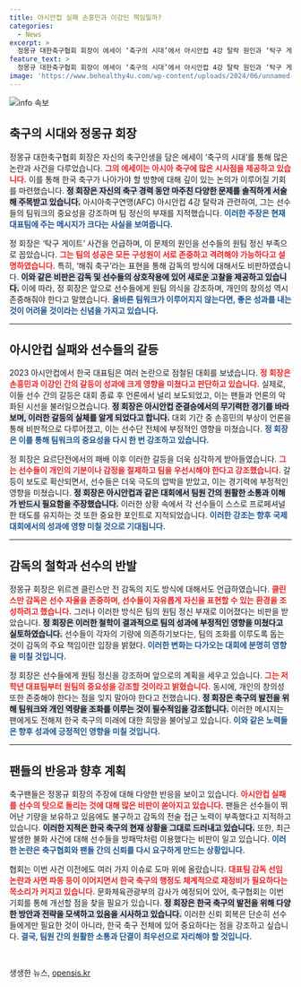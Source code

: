 ```yaml
---
title: 아시안컵 실패 손흥민과 이강인 책임일까?
categories:
  - News
excerpt: >
  정몽규 대한축구협회 회장이 에세이 ‘축구의 시대’에서 아시안컵 4강 탈락 원인과 ‘탁구 게이트’를 언급하며 논란의 중심에 섰다. 그는 선수들의 ‘원팀’ 정신 부재를 지적하고, 클린스만 감독에 대한 방어적 입장을 밝혔다. 팬들의 반발 속에서 과연 향후 축구계는 어떤 변화를 맞이할까?
feature_text: >
  정몽규 대한축구협회 회장이 에세이 ‘축구의 시대’에서 아시안컵 4강 탈락 원인과 ‘탁구 게이트’를 언급하며 논란의 중심에 섰다. 그는 선수들의 ‘원팀’ 정신 부재를 지적하고, 클린스만 감독에 대한 방어적 입장을 밝혔다. 팬들의 반발 속에서 과연 향후 축구계는 어떤 변화를 맞이할까?
image: 'https://www.behealthy4u.com/wp-content/uploads/2024/06/unnamed-file.png'
---
```


<p><img src="https://www.behealthy4u.com/wp-content/uploads/2024/06/unnamed-file.png" alt="info 속보" /></p>

<h2 data-ke-size="size26">축구의 시대와 정몽규 회장</h2>

<p data-ke-size="size16">정몽규 대한축구협회 회장은 자신의 축구인생을 담은 에세이 ‘축구의 시대’를 통해 많은 논란과 사건을 다루었습니다. <b><span style="color: #ee2323;">그의 에세이는 아시아 축구에 많은 시사점을 제공하고 있습니다.</span></b> 이를 통해 한국 축구가 나아가야 할 방향에 대해 깊이 있는 논의가 이루어질 기회를 마련했습니다. <b><span style="background-color: #21538527;">정 회장은 자신의 축구 경력 동안 마주친 다양한 문제를 솔직하게 서술해 주목받고 있습니다.</span></b> 아시아축구연맹(AFC) 아시안컵 4강 탈락과 관련하여, 그는 선수들의 팀워크의 중요성을 강조하며 팀 정신의 부재를 지적했습니다. <b><span style="color: #1a5490;">이러한 주장은 현재 대표팀에 주는 메시지가 크다는 사실을 보여줍니다.</span></b></p>

<p data-ke-size="size16">정 회장은 ‘탁구 게이트’ 사건을 언급하며, 이 문제의 원인을 선수들의 원팀 정신 부족으로 꼽았습니다. <b><span style="color: #ee2323;">그는 팀의 성공은 모든 구성원이 서로 존중하고 격려해야 가능하다고 설명하였습니다.</span></b> 특히, ‘해줘 축구’라는 표현을 통해 감독의 방식에 대해서도 비판하였습니다. <b><span style="background-color: #21538527;">이와 같은 비판은 감독 및 선수들의 상호작용에 있어 새로운 고찰을 제공하고 있습니다.</span></b> 이에 따라, 정 회장은 앞으로 선수들에게 원팀 의식을 강조하며, 개인의 창의성 역시 존중해줘야 한다고 말했습니다. <b><span style="color: #1a5490;">올바른 팀워크가 이루어지지 않는다면, 좋은 성과를 내는 것이 어려울 것이라는 신념을 가지고 있습니다.</span></b></p>

<hr>

<h2 data-ke-size="size26">아시안컵 실패와 선수들의 갈등</h2>

<p data-ke-size="size16">2023 아시안컵에서 한국 대표팀은 여러 논란으로 점철된 대회를 보냈습니다. <b><span style="color: #ee2323;">정 회장은 손흥민과 이강인 간의 갈등이 성과에 크게 영향을 미쳤다고 판단하고 있습니다.</span></b> 실제로, 이들 선수 간의 갈등은 대회 종료 후 언론에서 널리 보도되었고, 이는 팬들과 언론의 악화된 시선을 불러일으켰습니다. <b><span style="background-color: #21538527;">정 회장은 아시안컵 준결승에서의 무기력한 경기를 바라보며, 이러한 갈등의 실체를 알게 되었다고 합니다.</span></b> 대회 기간 중 손흥민의 부상이 언론을 통해 비판적으로 다루어졌고, 이는 선수단 전체에 부정적인 영향을 미쳤습니다. <b><span style="color: #1a5490;">정 회장은 이를 통해 팀워크의 중요성을 다시 한 번 강조하고 있습니다.</span></b></p>

<p data-ke-size="size16">정 회장은 요르단전에서의 패배 이후 이러한 갈등을 더욱 심각하게 받아들였습니다. <b><span style="color: #ee2323;">그는 선수들이 개인의 기분이나 감정을 절제하고 팀을 우선시해야 한다고 강조했습니다.</span></b> 갈등이 보도로 확산되면서, 선수들은 더욱 극도의 압박을 받았고, 이는 경기력에 부정적인 영향을 미쳤습니다. <b><span style="background-color: #21538527;">정 회장은 아시안컵과 같은 대회에서 팀원 간의 원활한 소통과 이해가 반드시 필요함을 주장했습니다.</span></b> 이러한 상황 속에서 각 선수들이 스스로 프로페셔널한 태도를 유지하는 것 또한 중요한 포인트로 지적되었습니다. <b><span style="color: #1a5490;">이러한 강조는 향후 국제 대회에서의 성과에 영향 미칠 것으로 기대됩니다.</span></b></p>

<hr>

<h2 data-ke-size="size26">감독의 철학과 선수의 반발</h2>

<p data-ke-size="size16">정몽규 회장은 위르겐 클린스만 전 감독의 지도 방식에 대해서도 언급하였습니다. <b><span style="color: #ee2323;">클린스만 감독은 선수 자율을 존중하며, 선수들이 자유롭게 자신을 표현할 수 있는 환경을 조성하려고 했습니다.</span></b> 그러나 이러한 방식은 팀의 원팀 정신 부재로 이어졌다는 비판을 받았습니다. <b><span style="background-color: #21538527;">정 회장은 이러한 철학이 결과적으로 팀의 성과에 부정적인 영향을 미쳤다고 실토하였습니다.</span></b> 선수들이 각자의 기량에 의존하기보다는, 팀의 조화를 이루도록 돕는 것이 감독의 주요 책임이란 입장을 밝혔다. <b><span style="color: #1a5490;">이러한 변화는 다가오는 대회에 분명히 영향을 미칠 것입니다.</span></b></p>

<p data-ke-size="size16">정 회장은 선수들에게 원팀 정신을 강조하며 앞으로의 계획을 세우고 있습니다. <b><span style="color: #ee2323;">그는 저학년 대표팀부터 원팀의 중요성을 강조할 것이라고 밝혔습니다.</span></b> 동시에, 개인의 창의성 또한 존중해야 한다는 점을 잊지 말아야 한다고 전했습니다. <b><span style="background-color: #21538527;">정 회장은 축구의 발전을 위해 팀워크와 개인 역량을 조화를 이루는 것이 필수적임을 강조합니다.</span></b> 이러한 메시지는 팬에게도 전해져 한국 축구의 미래에 대한 희망을 불어넣고 있습니다. <b><span style="color: #1a5490;">이와 같은 노력들은 향후 성과에 긍정적인 영향을 미칠 것입니다.</span></b></p>

<hr>

<h2 data-ke-size="size26">팬들의 반응과 향후 계획</h2>

<p data-ke-size="size16">축구팬들은 정몽규 회장의 주장에 대해 다양한 반응을 보이고 있습니다. <b><span style="color: #ee2323;">아시안컵 실패를 선수의 탓으로 돌리는 것에 대해 많은 비판이 쏟아지고 있습니다.</span></b> 팬들은 선수들이 뛰어난 기량을 보유하고 있음에도 불구하고 감독의 전술 접근 노력이 부족했다고 지적하고 있습니다. <b><span style="background-color: #21538527;">이러한 지적은 한국 축구의 현재 상황을 그대로 드러내고 있습니다.</span></b> 또한, 최근 발생한 불화 사건에 대해 선수들을 방패막처럼 이용했다는 비판이 일고 있습니다. <b><span style="color: #1a5490;">이러한 논란은 축구협회와 팬들 간의 신뢰를 다시 요구하게 만드는 상황입니다.</span></b></p>

<p data-ke-size="size16">협회는 이번 사건 이전에도 여러 가지 이슈로 도마 위에 올랐습니다. <b><span style="color: #ee2323;">대표팀 감독 선임 논란과 사면 파동 등이 이어지면서 한국 축구의 행정도 체계적으로 재정비가 필요하다는 목소리가 커지고 있습니다.</span></b> 문화체육관광부의 감사가 예정되어 있어, 축구협회는 이번 기회를 통해 개선할 점을 찾을 필요가 있습니다. <b><span style="background-color: #21538527;">정 회장은 한국 축구의 발전을 위해 다양한 방안과 전략을 모색하고 있음을 시사하고 있습니다.</span></b> 이러한 신뢰 회복은 단순히 선수들에게만 필요한 것이 아니라, 한국 축구 전체에 있어 중요하다는 점을 강조하고 싶습니다. <b><span style="color: #1a5490;">결국, 팀원 간의 원활한 소통과 단결이 최우선으로 자리해야 할 것입니다.</span></b></p>

<p data-ke-size="size16">&nbsp;</p>
생생한 뉴스, <a href="https://opensis.kr" rel="dofollow">opensis.kr</a>


